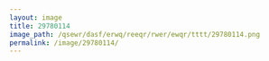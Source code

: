```yaml
---
layout: image
title: 29780114
image_path: /qsewr/dasf/erwq/reeqr/rwer/ewqr/tttt/29780114.png
permalink: /image/29780114/
---
```

